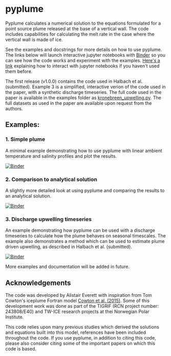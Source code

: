 # pyplume

Pyplume calculates a numerical solution to the equations formulated for a point
source plume released at the base of a vertical wall. The code includes
capabilities for calculating the melt rate in the case where the vertical wall
is made of ice.

See the examples and docstrings for more details on how to use pyplume. The
links below will launch interactive jupyter notebooks with
[Binder](https://mybinder.readthedocs.io/en/latest/) so you can see how the code
works and experiment with the examples. [Here's a
link](https://medium.com/codingthesmartway-com-blog/getting-started-with-jupyter-notebook-for-python-4e7082bd5d46#f8b4)
explaining how to interact with jupyter notebooks if you haven't used them
before.

The first release (v1.0.0) contains the code used in Halbach et al. (submitted).
Example 3 is a simplified, interactive verion of the code used in the paper,
with a synthetic discharge timeseries. The full code used in the paper is
available in the examples folder as
[kronebreen_upwelling.py](https://github.com/alistaireverett/pyplume/blob/master/examples/kronebreen_upwelling.py).
The full datasets as used in the paper are available upon request from the authors.

## Examples:

### 1. Simple plume

A minimal example demonstrating how to use pyplume with linear ambient
temperature and salinity profiles and plot the results.

[![Binder](https://mybinder.org/badge_logo.svg)](https://mybinder.org/v2/gh/alistaireverett/pyplume/master?filepath=examples%2Fsimple_plume.ipynb)

### 2. Comparison to analytical solution

A slightly more detailed look at using pyplume and comparing the results to an
analytical solution.

[![Binder](https://mybinder.org/badge_logo.svg)](https://mybinder.org/v2/gh/alistaireverett/pyplume/master?filepath=examples%2Fpyplume_vs_analytical.ipynb)

### 3. Discharge upwelling timeseries

An example demonstrating how pyplume can be used with a discharge timeseries to
calculate how the plume behaves on seasonal timescales. The example also
demonstrates a method which can be used to estimate plume driven upwelling, as
described in Halbach et al. (submitted).

[![Binder](https://mybinder.org/badge_logo.svg)](https://mybinder.org/v2/gh/alistaireverett/pyplume/master?filepath=examples%2Fupwelling_timeseries.ipynb)

More examples and documentation will be added in future.

## Acknowledgements

The code was developed by Alistair Everett with inspiration from Tom Cowton's
iceplume Fortran model [Cowton et al.
(2015)](https://doi.org/10.1002/2014JC010324). Some of this development work was
done as part of the TIGRIF (RCN project number: 243808/E40) and TW-ICE research
projects at thei Norwegian Polar Institute.

This code relies upon many previous studies which derived the solutions and
equations built into this model, references have been included throughout the code.
If you use pyplume, in addition to citing this code, please also consider citing
some of the important papers on which this code is based.

